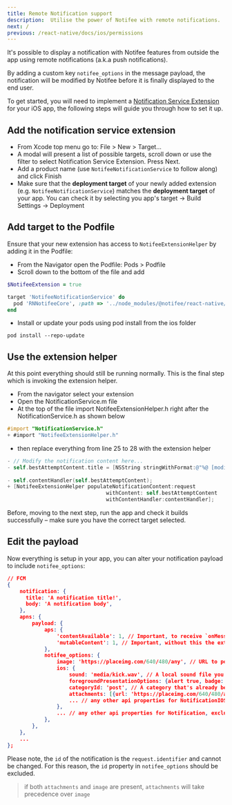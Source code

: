 ```yaml
---
title: Remote Notification support
description:  Utilise the power of Notifee with remote notifications.
next: /
previous: /react-native/docs/ios/permissions
---
```


It's possible to display a notification with Notifee features from outside the app using remote notifications (a.k.a push notifications).

By adding a custom key `notifee_options` in the message payload, the notification will be modified by Notifee before it is finally displayed to the end user.

To get started, you will need to implement a [Notification Service Extension](https://developer.apple.com/documentation/usernotifications/unnotificationserviceextension) for your iOS app, the following steps will guide you through how to set it up.

## Add the notification service extension

* From Xcode top menu go to: File > New > Target...
* A modal will present a list of possible targets, scroll down or use the filter to select Notification Service Extension. Press Next.
* Add a product name (use `NotifeeNotificationService` to follow along) and click Finish
* Make sure that the **deployment target** of your newly added extension (e.g. `NotifeeNotificationService`) matches the **deployment target** of your app. You can check it by selecting you app's target -> Build Settings -> Deployment

<!-- <Vimeo id="remote-notification-support-1" caption="Step 1 - Add Your Notification Service Extension" /> -->

## Add target to the Podfile

Ensure that your new extension has access to `NotifeeExtensionHelper` by adding it in the Podfile:
* From the Navigator open the Podfile: Pods > Podfile
* Scroll down to the bottom of the file and add

```ruby
$NotifeeExtension = true

target 'NotifeeNotificationService' do
  pod 'RNNotifeeCore', :path => '../node_modules/@notifee/react-native/RNNotifeeCore.podspec'
end

```

* Install or update your pods using pod install from the ios folder

`pod install --repo-update`

<!-- <Vimeo id="remote-notification-support-2" caption="Step 2 - Update Your Pods" /> -->

## Use the extension helper

At this point everything should still be running normally. This is the final step which is invoking the extension helper.

* From the navigator select your extension
* Open the NotificationService.m file
* At the top of the file import NotifeeExtensionHelper.h right after the NotificationService.h as shown below
```objectivec
#import "NotificationService.h"
+ #import "NotifeeExtensionHelper.h"
```

* then replace everything from line 25 to 28 with the extension helper
```objectivec
- // Modify the notification content here...
- self.bestAttemptContent.title = [NSString stringWithFormat:@"%@ [modified]", self.bestAttemptContent.title];
    
- self.contentHandler(self.bestAttemptContent);
+ [NotifeeExtensionHelper populateNotificationContent:request
                                withContent: self.bestAttemptContent
                                withContentHandler:contentHandler];
```
<!-- <Vimeo id="remote-notification-support-3" caption="Step 3 - Edit NotificationService.m" /> -->

Before, moving to the next step, run the app and check it builds successfully – make sure you have the correct target selected. 

## Edit the payload
Now everything is setup in your app, you can alter your notification payload to include `notifee_options`:

```json
// FCM
{
    notification: {
      title: 'A notification title!',
      body: 'A notification body',
    },
    apns: {
        payload: {
            aps: {
                'contentAvailable': 1, // Important, to receive `onMessage` event in the foreground when message is incoming
                'mutableContent': 1, // Important, without this the extension won't fire
            },
            notifee_options: {
                image: 'https://placeimg.com/640/480/any', // URL to pointing to a remote image
                ios: {
                    sound: 'media/kick.wav', // A local sound file you have inside your app's bundle
                    foregroundPresentationOptions: {alert true, badge: true, sound: true},
                    categoryId: 'post', // A category that's already been created by your app
                    attachments: [{url: 'https://placeimg.com/640/480/any', thumbnailHidden: true}] // array of attachments of type `IOSNotificationAttachment`
                    ... // any other api properties for NotificationIOS
                },
                ... // any other api properties for Notification, excluding `id`
            },
        },
    },
    ...
};
```

Please note, the `id` of the notification is the `request.identifier` and cannot be changed. For this reason, the `id` property in `notifee_options` should be excluded.

> if both `attachments` and `image` are present, `attachments` will take precedence over `image`
